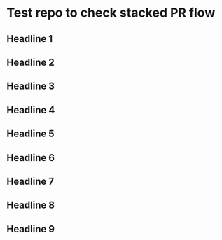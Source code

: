 # Test repo to check stacked PR flow

## Headline 1

## Headline 2

## Headline 3

## Headline 4

## Headline 5

## Headline 6

## Headline 7

## Headline 8

## Headline 9
